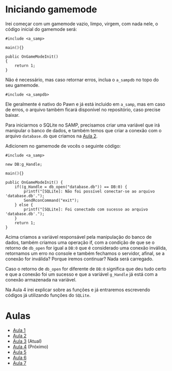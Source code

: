 # Iniciando gamemode
Irei começar com um gamemode vazio, limpo, virgem, com nada nele, o código inicial do gamemode será:
```pwn
#include <a_samp>

main(){}

public OnGameModeInit()
{
	return 1;
}
```

Não é necessário, mas caso retornar erros, inclua o `a_sampdb` no topo do seu gamemode.
```pwn
#include <a_sampdb>
```

Ele geralmente é nativo do Pawn e já está incluido em `a_samp`, mas em caso de erros, o arquivo também ficará disponível no repositório, caso precise baixar.

Para iniciarmos o SQLite no SAMP, precisamos criar uma variável que irá manipular o banco de dados, e também temos que criar a conexão com o arquivo `database.db` que criamos na [Aula 2](https://github.com/CarlinCV/sqlite-tutorial/blob/main/Aulas/Aula_2.md).

Adicionem no gamemode de vocês o seguinte código:
```pwn
#include <a_samp>

new DB:g_Handle;

main(){}

public OnGameModeInit() {
	if((g_Handle = db_open("database.db")) == DB:0) {
		printf("[SQLite]: Não foi possível conectar-se ao arquivo 'database.db'.");
		SendRconCommand("exit");
	} else {
		printf("[SQLite]: Foi conectado com sucesso ao arquivo 'database.db'.");
	}
	return 1;
}
```

Acima criamos a variável responsável pela manipulação do banco de dados, também criamos uma operação if, com a condição de que se o retorno de `db_open` for igual a `DB:0` que é considerado uma conexão inválida, retornamos um erro no console e também fechamos o servidor, afinal, se a conexão for inválida? Porque iremos continuar? Nada será carregado.

Caso o retorno de `db_open` for diferente de `DB:0` significa que deu tudo certo e que a conexão foi um sucesso e que a variável `g_Handle` já está com a conexão armazenada na variável.

Na Aula 4 irei explicar sobre as funções e já entraremos escrevendo códigos já utilizando funções do `SQLite`.

# Aulas
- [Aula 1](https://github.com/CarlinCV/sqlite-tutorial/blob/main/Aulas/Aula_1.md)
- [Aula 2](https://github.com/CarlinCV/sqlite-tutorial/blob/main/Aulas/Aula_2.md)
- [Aula 3](https://github.com/CarlinCV/sqlite-tutorial/blob/main/Aulas/Aula_3.md) (Atual)
- [Aula 4](https://github.com/CarlinCV/sqlite-tutorial/blob/main/Aulas/Aula_4.md) (Próximo)
- [Aula 5](https://github.com/CarlinCV/sqlite-tutorial/blob/main/Aulas/Aula_5.md)
- [Aula 6](https://github.com/CarlinCV/sqlite-tutorial/blob/main/Aulas/Aula_6.md)
- [Aula 7](https://github.com/CarlinCV/sqlite-tutorial/blob/main/Aulas/Aula_7.md) 